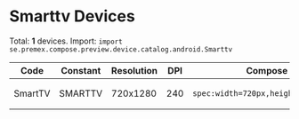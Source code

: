# Smarttv Devices

Total: **1** devices. Import: `import se.premex.compose.preview.device.catalog.android.Smarttv`

| Code | Constant | Resolution | DPI | Compose Spec | Preview Usage |
|------|----------|------------|-----|-------------|---------------|
| SmartTV | SMARTTV | 720x1280 | 240 | `spec:width=720px,height=1280px,dpi=240` | `@Preview(device = Smarttv.SMARTTV)` |

<!-- Generated automatically. Do not edit manually. -->
